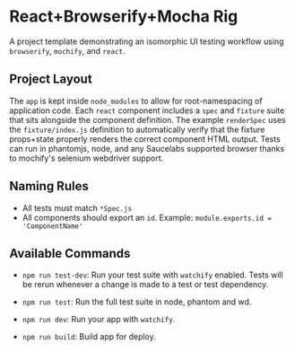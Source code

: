 React+Browserify+Mocha Rig
==========================

A project template demonstrating an isomorphic UI testing workflow using `browserify`, `mochify`, and `react`.

Project Layout
--------------

The `app` is kept inside `node_modules` to allow for root-namespacing of application code. Each `react` component includes a
`spec` and `fixture` suite that sits alongside the component definition.  The example `renderSpec` uses the `fixture/index.js` definition to automatically verify that the fixture props+state properly renders the correct component HTML output. Tests can run 
in phantomjs, node, and any Saucelabs supported browser thanks to mochify's selenium webdriver support.

Naming Rules
------------

- All tests must match `*Spec.js`
- All components should export an `id`. Example: `module.exports.id = 'ComponentName'`

Available Commands
------------------

- `npm run test-dev`: Run your test suite with `watchify` enabled.  Tests will be rerun whenever a change is made to a test or test dependency.

- `npm run test`: Run the full test suite in node, phantom and wd.

- `npm run dev`: Run your app with `watchify`.

- `npm run build`: Build app for deploy.


